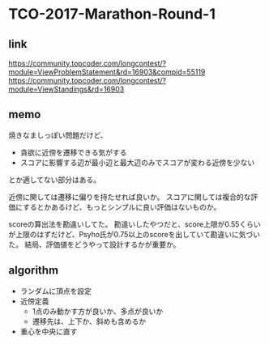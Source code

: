 # TCO-2017-Marathon-Round-1

## link

https://community.topcoder.com/longcontest/?module=ViewProblemStatement&rd=16903&compid=55119
https://community.topcoder.com/longcontest/?module=ViewStandings&rd=16903

## memo

焼きなましっぽい問題だけど、

- 貪欲に近傍を遷移できる気がする
- スコアに影響する辺が最小辺と最大辺のみでスコアが変わる近傍を少ない

とか適してない部分はある。

近傍に関しては遷移に偏りを持たせれば良いか。
スコアに関しては複合的な評価にするとかあるけど、もっとシンプルに良い評価はないものか。

scoreの算出法を勘違いしてた。
勘違いしたやつだと、score上限が0.55くらいが上限のはずだけど、Psyho氏が0.75以上のscoreを出していて勘違いに気づいた。
結局、評価値をどうやって設計するかが重要か。

## algorithm

- ランダムに頂点を設定
- 近傍定義
    - 1点のみ動かす方が良いか、多点が良いか
    - 遷移先は、上下か、斜めも含めるか
- 重心を中央に直す
